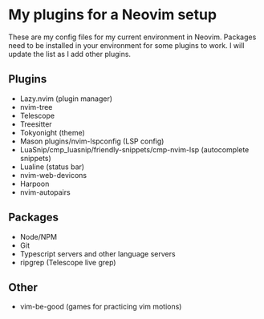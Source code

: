 # My plugins for a Neovim setup

These are my config files for my current environment in Neovim. Packages need to be installed in your environment for some plugins to work. I will update the list as I add other plugins.

## Plugins

- Lazy.nvim (plugin manager)
- nvim-tree
- Telescope
- Treesitter
- Tokyonight (theme)
- Mason plugins/nvim-lspconfig (LSP config)
- LuaSnip/cmp\_luasnip/friendly-snippets/cmp-nvim-lsp (autocomplete snippets)
- Lualine (status bar)
- nvim-web-devicons
- Harpoon
- nvim-autopairs

## Packages
- Node/NPM
- Git
- Typescript servers and other language servers
- ripgrep (Telescope live grep)

## Other
- vim-be-good (games for practicing vim motions)
